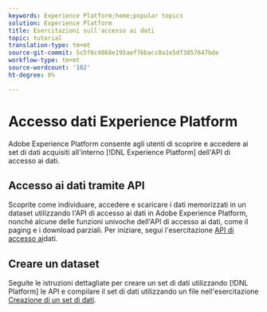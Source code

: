 ```yaml
---
keywords: Experience Platform;home;popular topics
solution: Experience Platform
title: Esercitazioni sull'accesso ai dati
topic: tutorial
translation-type: tm+mt
source-git-commit: 5c5f6c4868e195aef76bacc0a1e5df3857647bde
workflow-type: tm+mt
source-wordcount: '102'
ht-degree: 0%

---
```



# Accesso  dati Experience Platform

 Adobe Experience Platform consente agli utenti di scoprire e accedere ai set di dati acquisiti all&#39;interno [!DNL Experience Platform] dell&#39;API di accesso ai dati.

## Accesso ai dati tramite API

Scoprite come individuare, accedere e scaricare i dati memorizzati in un dataset utilizzando l&#39;API di accesso ai dati in  Adobe Experience Platform, nonché alcune delle funzioni univoche dell&#39;API di accesso ai dati, come il paging e i download parziali. Per iniziare, segui l&#39;esercitazione [API di accesso ai](../data-access/tutorials/dataset-data.md)dati.

## Creare un dataset

Seguite le istruzioni dettagliate per creare un set di dati utilizzando [!DNL Platform] le API e compilare il set di dati utilizzando un file nell&#39;esercitazione [Creazione di un set di dati](../catalog/datasets/create.md).